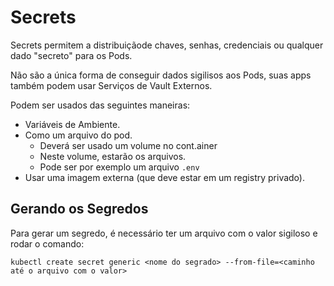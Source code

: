 # Secrets

Secrets permitem a distribuiçãode chaves, senhas, credenciais ou qualquer
dado "secreto" para os Pods.

Não são a única forma de conseguir dados sigilisos aos Pods, suas apps
também podem usar Serviços de Vault Externos.

Podem ser usados das seguintes maneiras:

- Variáveis de Ambiente.
- Como um arquivo do pod.
	- Deverá ser usado um volume no cont.ainer
	- Neste volume, estarão os arquivos.
	- Pode ser por exemplo um arquivo `.env`
- Usar uma imagem externa (que deve estar em um registry privado).

## Gerando os Segredos

Para gerar um segredo, é necessário ter um arquivo com o valor sigiloso
e rodar o comando:

	kubectl create secret generic <nome do segrado> --from-file=<caminho até o arquivo com o valor>


